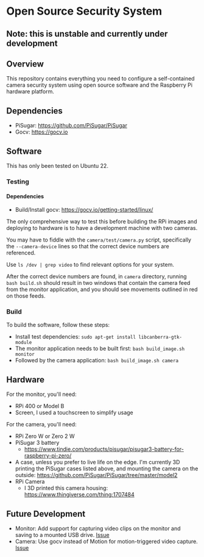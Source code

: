 # Open Source Security System

## Note: this is unstable and currently under development 

## Overview

This repository contains everything you need to configure
a self-contained camera security system using open source
software and the Raspberry Pi hardware platform.

## Dependencies

* PiSugar: https://github.com/PiSugar/PiSugar
* Gocv: https://gocv.io

## Software

This has only been tested on Ubuntu 22.

### Testing

#### Dependencies

* Build/Install gocv: https://gocv.io/getting-started/linux/

The only comprehensive way to test this before building the RPi images
and deploying to hardware is to have a development machine with two cameras.

You may have to fiddle with the `camera/test/camera.py` script,
specifically the `--camera-device` lines so that the correct
device numbers are referenced. 

Use `ls /dev | grep video` to find relevant options for your system. 

After the correct device numbers are found, 
in `camera` directory, running `bash build.sh` should result in two
windows that contain the camera feed from the monitor application,
and you should see movements outlined in red on those feeds.

### Build

To build the software, follow these steps:

* Install test dependencies: `sudo apt-get install libcanberra-gtk-module`
* The monitor application needs to be built first: `bash build_image.sh monitor`
* Followed by the camera application: `bash build_image.sh camera`

## Hardware

For the monitor, you'll need:

* RPi 400 or Model B
* Screen, I used a touchscreen to simplify usage 

For the camera, you'll need:

* RPi Zero W or Zero 2 W
* PiSugar 3 battery
  * https://www.tindie.com/products/pisugar/pisugar3-battery-for-raspberry-pi-zero/
* A case, unless you prefer to live life on the edge. 
  I'm currently 3D printing the PiSugar cases listed above, 
  and mounting the camera on the outside: https://github.com/PiSugar/PiSugar/tree/master/model2
* RPi Camera
  * I 3D printed this camera housing: https://www.thingiverse.com/thing:1707484

## Future Development 

* Monitor: Add support for capturing video clips on the monitor and saving to a mounted USB drive. [Issue](https://github.com/rory-linehan/osss/issues/1)
* Camera: Use gocv instead of Motion for motion-triggered video capture. [Issue](https://github.com/rory-linehan/osss/issues/2)
